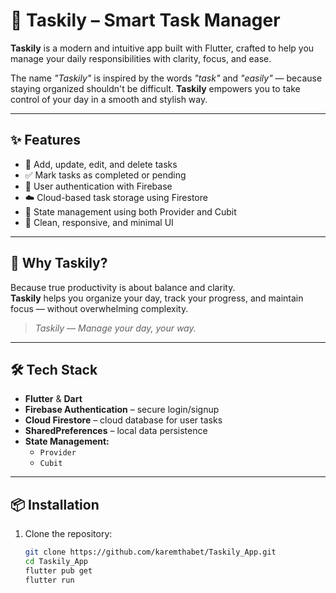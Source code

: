 # 📱 Taskily – Smart Task Manager

**Taskily** is a modern and intuitive app built with Flutter, crafted to help you manage your daily responsibilities with clarity, focus, and ease.

The name *"Taskily"* is inspired by the words *"task"* and *"easily"* — because staying organized shouldn't be difficult. **Taskily** empowers you to take control of your day in a smooth and stylish way.

---

## ✨ Features

- 📝 Add, update, edit, and delete tasks  
- ✅ Mark tasks as completed or pending  
- 🔐 User authentication with Firebase  
- ☁️ Cloud-based task storage using Firestore  
- 🔄 State management using both Provider and Cubit  
- 🎨 Clean, responsive, and minimal UI

---

## 🚀 Why Taskily?

Because true productivity is about balance and clarity.  
**Taskily** helps you organize your day, track your progress, and maintain focus — without overwhelming complexity.

> *Taskily — Manage your day, your way.*

---

## 🛠️ Tech Stack

- **Flutter** & **Dart**  
- **Firebase Authentication** – secure login/signup  
- **Cloud Firestore** – cloud database for user tasks  
- **SharedPreferences** – local data persistence  
- **State Management:**  
  - `Provider`  
  - `Cubit`  

---

## 📦 Installation

1. Clone the repository:
   ```bash
   git clone https://github.com/karemthabet/Taskily_App.git
   cd Taskily_App
   flutter pub get
   flutter run
